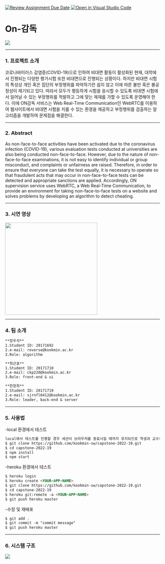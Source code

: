 [![Review Assignment Due Date](https://classroom.github.com/assets/deadline-readme-button-22041afd0340ce965d47ae6ef1cefeee28c7c493a6346c4f15d667ab976d596c.svg)](https://classroom.github.com/a/E--3axVr)
[![Open in Visual Studio Code](https://classroom.github.com/assets/open-in-vscode-2e0aaae1b6195c2367325f4f02e2d04e9abb55f0b24a779b69b11b9e10269abc.svg)](https://classroom.github.com/online_ide?assignment_repo_id=7224673&assignment_repo_type=AssignmentRepo)
      
# On-감독  
<img src="src/public/logo.png">

---------------------------------------  
### 1. 프로젝트 소개
코로나바이러스 감염증(COVID-19)으로 인하여 비대면 활동이 활성화된 현재, 대학에서 진행되는 다양한 평가시험 또한 비대면으로 진행되는 상황이다. 하지만 비대면 시험의 특성상 개인 혹은 집단의 부정행위를 파악하기란 쉽지 않고 이에 따른 불만 혹은 불공정성이 제기되고 있다. 따라서 모두가 평등하게 시험을 응시할 수 있도록 비대면 시험에서 일어날 수 있는 부정행위를 적발하고 그에 맞는 제재를 가할 수 있도록 운영해야 한다. 이에 ON감독 서비스는 Web Real-Time Communication인 WebRTC를 이용하여 웹사이트에서 비대면 시험을 치를 수 있는 환경을 제공하고 부정행위를 검출하는 알고리즘을 개발하여 문제점을 해결한다.

---------------------------------------
### 2. Abstract
As non-face-to-face activities have been activated due to the coronavirus infection (COVID-19), various evaluation tests conducted at universities are also being conducted non-face-to-face. However, due to the nature of non-face-to-face examinations, it is not easy to identify individual or group misconduct, and complaints or unfairness are raised. Therefore, in order to ensure that everyone can take the test equally, it is necessary to operate so that fraudulent acts that may occur in non-face-to-face tests can be detected and appropriate sanctions are applied. Accordingly, ON supervision service uses WebRTC, a Web Real-Time Communication, to provide an environment for taking non-face-to-face tests on a website and solves problems by developing an algorithm to detect cheating.

---------------------------------------
### 3. 시연 영상
<a href="https://youtu.be/R8JPlvt5Rjg">
      <img src="src/public/Original.png" width = "300px" height = "300px">
  </a>

---------------------------------------
### 4. 팀 소개
```markdown
**장우석**   
1.Student ID: 20171692    
2.e-mail: reverse@kookmin.ac.kr   
3.Role: algorithm   
```   
```markdown   
**최근표**   
1.Student ID: 20171710   
2.e-mail: ckp220@kookmin.ac.kr   
3.Role: front-end & ui   
```
```markdown
**한창희**   
1.Student ID: 20171719   
2.e-mail: sjrnfl0412@kookmin.ac.kr   
3.Role: leader, back-end & server
```
---------------------------------------
### 5. 사용법

-local 환경에서 테스트

```markdown
local에서 테스트를 진행할 경우 세션이 브라우저를 종료시킬 때까지 유지되므로 학생과 교수의 브라우저를 다르게 실행한다.
$ git clone https://github.com/kookmin-sw/capstone-2022-19.git
$ cd capstone-2022-19
$ npm install
$ npm start
```
-heroku 환경에서 테스트
```markdown
$ heroku login
$ heroku create <YOUR-APP-NAME>
$ git clone https://github.com/kookmin-sw/capstone-2022-19.git
$ cd capstone-2022-19
$ heroku git:remote -a <YOUR-APP-NAME>
$ git push heroku master
```
-수정 및 재배포
```markdown
$ git add .
$ git commit -m "commit message" 
$ git push heroku master
```

---------------------------------------
### 6. 시스템 구조

<img src="src/public/archi.PNG">

